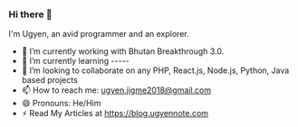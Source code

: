 

### Hi there 👋

I'm Ugyen, an avid programmer and an explorer.
- 🔭 I’m currently working with Bhutan Breakthrough 3.0.
- 🌱 I’m currently learning -----
- 👯 I’m looking to collaborate on any PHP, React.js, Node.js, Python, Java based projects
- 📫 How to reach me: ugyen.jigme2018@gmail.com
- 😄 Pronouns: He/Him
- ⚡ Read My Articles at https://blog.ugyennote.com



<!--
**Ugyenjigmerangdrel/Ugyenjigmerangdrel** is a ✨ _special_ ✨ repository because its `README.md` (this file) appears on your GitHub profile.

Here are some ideas to get you started:

- 🔭 I’m currently working on ...
- 🌱 I’m currently learning ...
- 👯 I’m looking to collaborate on ...
- 🤔 I’m looking for help with ...
- 💬 Ask me about ...
- 📫 How to reach me: ...
- 😄 Pronouns: ...
- ⚡ Fun fact: ...
-->
